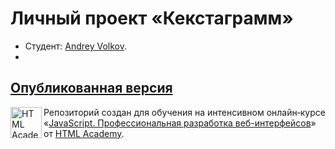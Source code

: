 # Личный проект «Кекстаграмм»

* Студент: [Andrey Volkov](https://up.htmlacademy.ru/javascript/25/user/1856745).
*
[Опубликованная версия](https://andreyka9678.github.io/kekstagram/)
---

<a href="https://htmlacademy.ru/intensive/javascript"><img align="left" width="50" height="50" alt="HTML Academy" src="https://up.htmlacademy.ru/static/img/intensive/javascript/logo-for-github-2.png"></a>

Репозиторий создан для обучения на интенсивном онлайн‑курсе «[JavaScript. Профессиональная разработка веб-интерфейсов](https://htmlacademy.ru/intensive/javascript)» от [HTML Academy](https://htmlacademy.ru).
